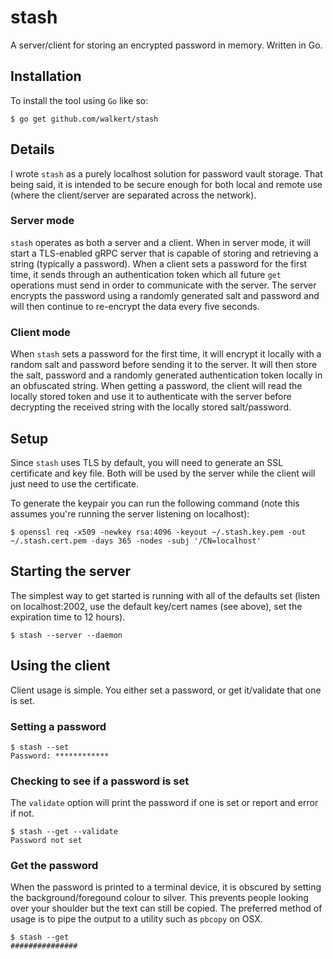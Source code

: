 # stash

A server/client for storing an encrypted password in memory. Written in Go.

## Installation

To install the tool using `Go` like so:

`$ go get github.com/walkert/stash`


## Details

I wrote `stash` as a purely localhost solution for password vault storage. That being said, it is intended to be secure enough for both local and remote use (where the client/server are separated across the network).

### Server mode

`stash` operates as both a server and a client. When in server mode, it will start a TLS-enabled gRPC server that is capable of storing and retrieving a string (typically a password). When a client sets a password for the first time, it sends through an authentication token which all future `get` operations must send in order to communicate with the server. The server encrypts the password using a randomly generated salt and password and will then continue to re-encrypt the data every five seconds.

### Client mode

When `stash` sets a password for the first time, it will encrypt it locally with a random salt and password before sending it to the server. It will then store the salt, password and a randomly generated authentication token locally in an obfuscated string. When getting a password, the client will read the locally stored token and use it to authenticate with the server before decrypting the received string with the locally stored salt/password.

## Setup

Since `stash` uses TLS by default, you will need to generate an SSL certificate and key file. Both will be used by the server while the client will just need to use the certificate.

To generate the keypair you can run the following command (note this assumes you're running the server listening on localhost):

```shell
$ openssl req -x509 -newkey rsa:4096 -keyout ~/.stash.key.pem -out ~/.stash.cert.pem -days 365 -nodes -subj '/CN=localhost'
```

## Starting the server

The simplest way to get started is running with all of the defaults set (listen on localhost:2002, use the default key/cert names (see above), set the expiration time to 12 hours).

```shell
$ stash --server --daemon
```

## Using the client

Client usage is simple. You either set a password, or get it/validate that one is set.

### Setting a password

```shell
$ stash --set
Password: ************
```

### Checking to see if a password is set

The `validate` option will print the password if one is set or report and error if not.

```shell
$ stash --get --validate
Password not set
```

### Get the password

When the password is printed to a terminal device, it is obscured by setting the background/foregound colour to silver. This prevents people looking over your shoulder but the text can still be copied. The preferred method of usage is to pipe the output to a utility such as `pbcopy` on OSX.

```shell
$ stash --get
###############
```
